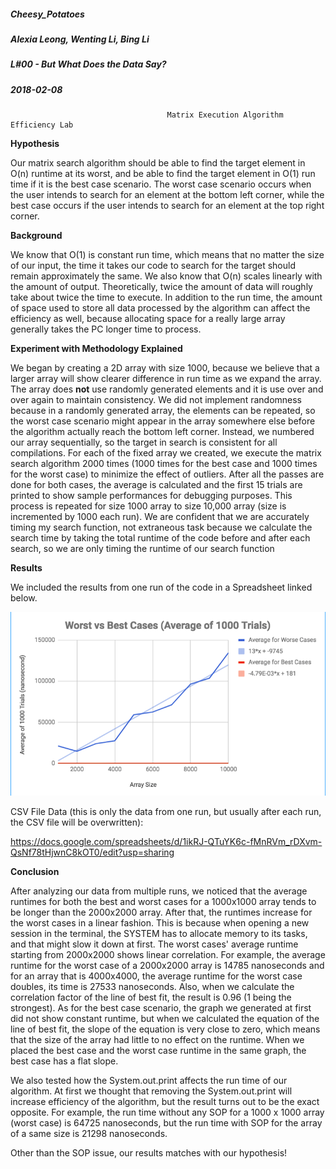 ##### Cheesy_Potatoes
##### Alexia Leong, Wenting Li, Bing Li
##### L#00 - But What Does the Data Say?
##### 2018-02-08

                                       Matrix Execution Algorithm Efficiency Lab
**Hypothesis**

Our matrix search algorithm should be able to find the target element in O(n) runtime at its worst, and be able to find the target element in O(1) run time if it is the best case scenario. The worst case scenario occurs when the user intends to search for an element at the bottom left corner, while the best case occurs if the user intends to search for an element at the top right corner.

**Background**

We know that O(1) is constant run time, which means that no matter the size of our input, the time it takes our code to search for the target should remain approximately the same. We also know that O(n) scales linearly with the amount of output. Theoretically, twice the amount of data will roughly take about twice the time to execute. In addition to the run time, the amount of space used to store all data processed by the algorithm can affect the efficiency as well, because allocating space for a really large array generally takes the PC longer time to process. 


**Experiment with Methodology Explained**

We began by creating a 2D array with size 1000, because we believe that a larger array will show clearer difference in run time as we expand the array. The array does **not** use randomly generated elements and it is use over and over again to maintain consistency. We did not implement randomness because in a randomly generated array, the elements can be repeated, so the worst case scenario might appear in the array somewhere else before the algorithm actually reach the bottom left corner. Instead, we numbered our array sequentially, so the target in search is consistent for all compilations. For each of the fixed array we created, we execute the matrix search algorithm 2000 times (1000 times for the best case and 1000 times for the worst case) to minimize the effect of outliers. After all the passes are done for both cases, the average is calculated and the first 15 trials are printed to show sample performances for debugging purposes. This process is repeated for size 1000 array to size 10,000 array (size is incremented by 1000 each run). We are confident that we are accurately timing my search function, not extraneous task because we calculate the search time by taking the total runtime of the code before and after each search, so we are only timing the runtime of our search function

**Results**

We included the results from one run of the code in a Spreadsheet linked below. 

![image of graph](https://github.com/wli13/Cheesy_Potatoes/blob/master/graph.png)

CSV File Data (this is only the data from one run, but usually after each run, the CSV file will be overwritten):

https://docs.google.com/spreadsheets/d/1ikRJ-QTuYK6c-fMnRVm_rDXvm-QsNf78tHjwnC8kOT0/edit?usp=sharing

**Conclusion**

After analyzing our data from multiple runs, we noticed that the average runtimes for both the best and worst cases for a 1000x1000 array tends to be longer than the 2000x2000 array. After that, the runtimes increase for the worst cases in a linear fashion. This is because when opening a new session in the terminal, the SYSTEM has to allocate memory to its tasks, and that might slow it down at first. The worst cases' average runtime starting from 2000x2000 shows linear correlation. For example, the average runtime for the worst case of a 2000x2000 array is 14785 nanoseconds and for an array that is 4000x4000, the average runtime for the worst case doubles, its time is 27533 nanoseconds. Also, when we calculate the correlation factor of the line of best fit, the result is 0.96 (1 being the strongest). As for the best case scenario, the graph we generated at first did not show constant runtime, but when we calculated the equation of the line of best fit, the slope of the equation is very close to zero, which means that the size of the array had little to no effect on the runtime. When we placed the best case and the worst case runtime in the same graph, the best case has a flat slope.

We also tested how the System.out.print affects the run time of our algorithm. At first we thought that removing the System.out.print will increase efficiency of the algorithm, but the result turns out to be the exact opposite. For example, the run time without any SOP for a 1000 x 1000 array (worst case) is 64725 nanoseconds, but the run time with SOP for the array of a same size is 21298 nanoseconds.

Other than the SOP issue, our results matches with our hypothesis!

 

